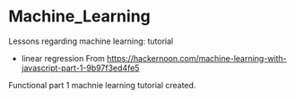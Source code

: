# Machine_Learning

Lessons regarding machine learning: tutorial
* linear regression
From https://hackernoon.com/machine-learning-with-javascript-part-1-9b97f3ed4fe5

Functional part 1 machnie learning tutorial created.
